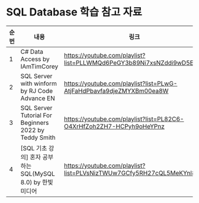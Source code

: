 # SQL Database 학습 참고 자료

| 순번 | 내용 | 링크 | 비고 |
| ---| --- | --- | --- |
| 1 | C# Data Access by IAmTimCorey | https://youtube.com/playlist?list=PLLWMQd6PeGY3b89Ni7xsNZddi9wD5Esv2 | - |
| 2 | SQL Server with winform by RJ Code Advance EN | https://youtube.com/playlist?list=PLwG-AtjFaHdPbavfa9djeZMYXBm00ea8W | - |
| 3 | SQL Server Tutorial For Beginners 2022 by Teddy Smith | https://youtube.com/playlist?list=PL82C6-O4XrHfZoh2ZH7-HCPyh9oHeYPnz | - |
| 4 | [SQL 기초 강의] 혼자 공부하는 SQL(MySQL 8.0) by 한빛미디어 | https://youtube.com/playlist?list=PLVsNizTWUw7GCfy5RH27cQL5MeKYnl8Pm | - |